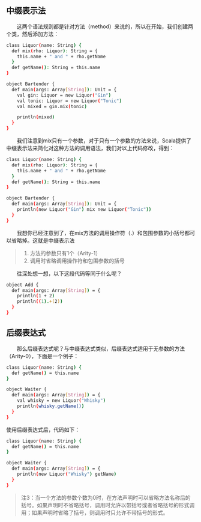 ## 中缀表示法
&emsp;&emsp;这两个语法规则都是针对方法（method）来说的，所以在开始，我们创建两个类，然后添加方法：
``` bash
class Liquor(name: String) {
  def mix(rho: Liquor): String = {
    this.name + " and " + rho.getName
  }
  def getName(): String = this.name
}

object Bartender {
  def main(args: Array[String]): Unit = {
    val gin: Liquor = new Liquor("Gin")
    val tonic: Liquor = new Liquor("Tonic")
    val mixed = gin.mix(tonic)

    println(mixed)
  }
}
```
&emsp;&emsp;我们注意到mix只有一个参数，对于只有一个参数的方法来说，Scala提供了中缀表示法来简化对这种方法的调用语法，我们对以上代码修改，得到：
```  bash
class Liquor(name: String) {
  def mix(rho: Liquor): String = {
    this.name + " and " + rho.getName
  }
  def getName(): String = this.name
}

object Bartender {
  def main(args: Array[String]): Unit = {
    println(new Liquor("Gin") mix new Liquor("Tonic"))
  }
}
```
&emsp;&emsp;我想你已经注意到了，在mix方法的调用操作符（.）和包围参数的小括号都可以省略掉。这就是中缀表示法
>1. 方法的参数只有1个（Arity-1）
>2. 调用时省略调用操作符和包围参数的括号

&emsp;&emsp;往深处想一想，以下这段代码等同于什么呢？
``` bash
object Add {
  def main(args: Array[String]) = {
    println(1 + 2)
    println((1).+(2))
  }
}
```
## 后缀表达式
&emsp;&emsp;那么后缀表达式呢？与中缀表达式类似，后缀表达式适用于无参数的方法（Arity-0），下面是一个例子：
``` bash
class Liquor(name: String) {
  def getName() = this.name
}

object Waiter {
  def main(args: Array[String]) = {
    val whisky = new Liquor("Whisky")
    println(whisky.getName())
  }
}
```
使用后缀表达式后，代码如下：
``` bash
class Liquor(name: String) {
  def getName() = this.name
}

object Waiter {
  def main(args: Array[String]) = {
    println(new Liquor("Whisky") getName)
  }
}
```
>注3：当一个方法的参数个数为0时，在方法声明时可以省略方法名称后的括号。如果声明时不省略括号，调用时允许以带括号或者省略括号的形式调用；如果声明时省略了括号，则调用时只允许不带括号的形式。